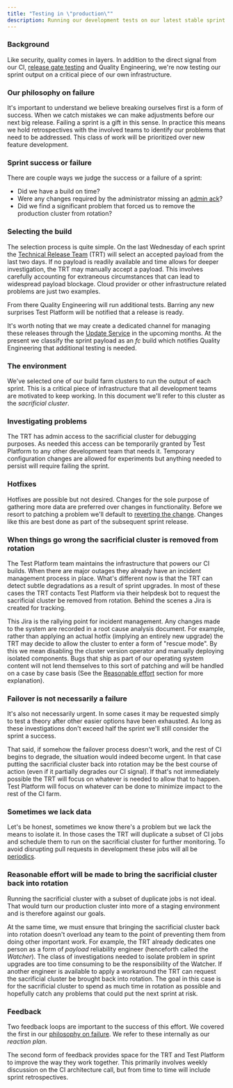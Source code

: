 ```yaml
---
title: "Testing in \"production\""
description: Running our development tests on our latest stable sprint release.
---
```


### Background
Like security, quality comes in layers.  In addition to the direct signal from our CI, [release gate testing](/docs/architecture/release-gating/) and Quality Engineering, we're now testing our sprint output on a critical piece of our own infrastructure.

### Our philosophy on failure
It's important to understand we believe breaking ourselves first is a form of success.  When we catch mistakes we can make adjustments before our next big release.  Failing a sprint is a gift in this sense.  In practice this means we hold retrospectives with the involved teams to identify our problems that need to be addressed.  This class of work will be prioritized over new feature development.

### Sprint success or failure
There are couple ways we judge the success or a failure of a sprint:

* Did we have a build on time?
* Were any changes required by the administrator missing an [admin ack](https://docs.openshift.com/container-platform/4.9/updating/updating-cluster-prepare.html#update-preparing-migrate_updating-cluster-prepare)?
* Did we find a significant problem that forced us to remove the production cluster from rotation?

### Selecting the build
The selection process is quite simple.  On the last Wednesday of each sprint the [Technical Release Team](/docs/release-oversight/the-technical-release-team/) (TRT) will select an accepted payload from the last two days.  If no payload is readily available and time allows for deeper investigation, the TRT may manually accept a payload.  This involves carefully accounting for extraneous circumstances that can lead to widespread payload blockage.  Cloud provider or other infrastructure related problems are just two examples.

From there Quality Engineering will run additional tests.  Barring any new surprises Test Platform will be notified that a release is ready.

It's worth noting that we may create a dedicated channel for managing these releases through the [Update Service](https://docs.openshift.com/container-platform/4.7/updating/understanding-the-update-service.html) in the upcoming months.  At the present we classify the sprint payload as an *fc* build which notifies Quality Engineering that additional testing is needed.

### The environment
We've selected one of our build farm clusters to run the output of each sprint.  This is a critical piece of infrastructure that all development teams are motivated to keep working.  In this document we'll refer to this cluster as the *sacrificial cluster*.

### Investigating problems
The TRT has admin access to the sacrificial cluster for debugging purposes.  As needed this access can be temporarily granted by Test Platform to any other development team that needs it.  Temporary configuration changes are allowed for experiments but anything needed to persist will require failing the sprint.

### Hotfixes
Hotfixes are possible but not desired.  Changes for the sole purpose of gathering more data are preferred over changes in functionality.  Before we resort to patching a problem we'll default to [reverting the change](/docs/release-oversight/improving-ci-signal/).  Changes like this are best done as part of the subsequent sprint release.

### When things go wrong the sacrificial cluster is removed from rotation
The Test Platform team maintains the infrastructure that powers our CI builds.  When there are major outages they already have an incident management process in place.  What's different now is that the TRT can detect subtle degradations as a result of sprint upgrades.  In most of these cases the TRT contacts Test Platform via their helpdesk bot to request the sacrificial cluster be removed from rotation.  Behind the scenes a Jira is created for tracking.

This Jira is the rallying point for incident management.  Any changes made to the system are recorded in a root cause analysis document.  For example, rather than applying an actual hotfix (implying an entirely new upgrade) the TRT may decide to allow the cluster to enter a form of "rescue mode".  By this we mean disabling the cluster version operator and manually deploying isolated components.  Bugs that ship as part of our operating system content will not lend themselves to this sort of patching and will be handled on a case by case basis (See the [Reasonable effort](/docs/release-oversight/testing-in-production/#reasonable-effort-will-be-made-to-bring-the-sacrificial-cluster-back-into-rotation) section for more explanation).

### Failover is not necessarily a failure
It's also not necessarily urgent.  In some cases it may be requested simply to test a theory after other easier options have been exhausted.  As long as these investigations don't exceed half the sprint we'll still consider the sprint a success.

That said, if somehow the failover process doesn't work, and the rest of CI begins to degrade, the situation would indeed become urgent.  In that case putting the sacrificial cluster back into rotation may be the best course of action (even if it partially degrades our CI signal).  If that's not immediately possible the TRT will focus on whatever is needed to allow that to happen.  Test Platform will focus on whatever can be done to minimize impact to the rest of the CI farm.


### Sometimes we lack data
Let's be honest, sometimes we know there's a problem but we lack the means to isolate it.  In those cases the TRT will duplicate a subset of CI jobs and schedule them to run on the sacrificial cluster for further monitoring.  To avoid disrupting pull requests in development these jobs will all be [periodics](/docs/how-tos/notification/).

### Reasonable effort will be made to bring the sacrificial cluster back into rotation
Running the sacrificial cluster with a subset of duplicate jobs is not ideal.  That would turn our production cluster into more of a staging environment and is therefore against our goals.

At the same time, we must ensure that bringing the sacrificial cluster back into rotation doesn't overload any team to the point of preventing them from doing other important work.  For example, the TRT already dedicates one person as a form of *payload* reliability engineer (henceforth called the *Watcher*).  The class of investigations needed to isolate problem in sprint upgrades are too time consuming to be the responsibility of the Watcher.  If another engineer is available to apply a workaround the TRT can request the sacrificial cluster be brought back into rotation.  The goal in this case is for the sacrificial cluster to spend as much time in rotation as possible and hopefully catch any problems that could put the next sprint at risk.

### Feedback
Two feedback loops are important to the success of this effort.  We covered the first in our [philosophy on failure](/docs/release-oversight/testing-in-production/#our-philosophy-on-failure).  We refer to these internally as our *reaction plan*.

The second form of feedback provides space for the TRT and Test Platform to improve the way they work together.  This primarily involves weekly discussion on the CI architecture call, but from time to time will include sprint retrospectives.

